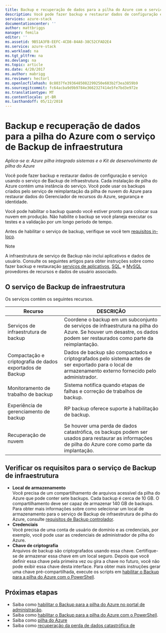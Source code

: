 ```yaml
---
title: Backup e recuperação de dados para a pilha do Azure com o serviço de Backup de infraestrutura | Microsoft Docs
description: Você pode fazer backup e restaurar dados de configuração e serviço usando o serviço de Backup de infraestrutura.
services: azure-stack
documentationcenter: ''
author: mattbriggs
manager: femila
editor: ''
ms.assetid: 9B51A3FB-EEFC-4CD8-84A8-38C52CFAD2E4
ms.service: azure-stack
ms.workload: na
ms.tgt_pltfrm: na
ms.devlang: na
ms.topic: article
ms.date: 4/20/2017
ms.author: mabrigg
ms.reviewer: hectorl
ms.openlocfilehash: 8c8037fe3936485082299250e603b2f3ea3859b9
ms.sourcegitcommit: fc64acba9d9b9784e3662327414e5fe7bd3e972e
ms.translationtype: MT
ms.contentlocale: pt-BR
ms.lasthandoff: 05/12/2018
---
```

# <a name="backup-and-data-recovery-for-azure-stack-with-the-infrastructure-backup-service"></a>Backup e recuperação de dados para a pilha do Azure com o serviço de Backup de infraestrutura

*Aplica-se a: Azure pilha integrado sistemas e o Kit de desenvolvimento de pilha do Azure*

Você pode fazer backup e restaurar dados de configuração e serviço usando o serviço de Backup de infraestrutura. Cada instalação de pilha do Azure contém uma instância do serviço. Você pode usar os backups criados pelo serviço de reimplantação da pilha de nuvem do Azure para restaurar dados do Gerenciador de recursos do Azure, segurança e identidade.

Você pode habilitar o backup quando você estiver pronto para colocar sua nuvem em produção. Não habilite o backup se você planeja executar os testes e a validação por um longo período de tempo.

Antes de habilitar o serviço de backup, verifique se você tem [requisitos in-loco](#verify-requirements-for-the-infrastructure-backup-service).

> [!Note]  
> A infraestrutura de serviço de Backup não inclui aplicativos e dados de usuário. Consulte os seguintes artigos para obter instruções sobre como fazer backup e restauração [serviços de aplicativos](https://aka.ms/azure-stack-app-service), [SQL](https://aka.ms/azure-stack-ms-sql), e [MySQL](https://aka.ms/azure-stack-mysql) provedores de recursos e dados de usuário associado.

## <a name="the-infrastructure-backup-service"></a>O serviço de Backup de infraestrutura

Os serviços contém os seguintes recursos.

| Recurso                                            | DESCRIÇÃO                                                                                                                                                |
|----------------------------------------------------|------------------------------------------------------------------------------------------------------------------------------------------------------------|
| Serviços de infraestrutura de backup                     | Coordene o backup em um subconjunto de serviços de infraestrutura na pilha do Azure. Se houver um desastre, os dados podem ser restaurados como parte da reimplantação. |
| Compactação e criptografia de dados exportados de Backup | Dados de backup são compactados e criptografados pelo sistema antes de ser exportado para o local de armazenamento externo fornecido pelo administrador.                |
| Monitoramento de trabalho de backup                              | Sistema notifica quando etapas de falhas e correção de trabalhos de backup.                                                                                                |
| Experiência de gerenciamento de backup                       | RP backup oferece suporte à habilitação de backup.                                                                                                                         |
| Recuperação de nuvem                                     | Se houver uma perda de dados catastrófica, os backups podem ser usados para restaurar as informações de pilha do Azure core como parte da implantação.                                 |

## <a name="verify-requirements-for-the-infrastructure-backup-service"></a>Verificar os requisitos para o serviço de Backup de infraestrutura

- **Local de armazenamento**  
  Você precisa de um compartilhamento de arquivos acessível da pilha do Azure que pode conter sete backups. Cada backup é cerca de 10 GB. O compartilhamento deve ser capaz de armazenar 140 GB de backups. Para obter mais informações sobre como selecionar um local de armazenamento para o serviço de Backup de infraestrutura de pilha do Azure, consulte [requisitos de Backup controlador](azure-stack-backup-reference.md#backup-controller-requirements).
- **Credenciais**  
  Você precisa de uma conta de usuário de domínio e as credenciais, por exemplo, você pode usar as credenciais de administrador de pilha do Azure.
- **Chave de criptografia**  
  Arquivos de backup são criptografados usando essa chave. Certifique-se de armazenar essa chave em um local seguro. Depois que você definir essa chave pela primeira vez ou gira a chave no futuro, você não pode exibir essa chave desta interface. Para obter mais instruções gerar uma chave pré-compartilhada, execute os scripts em [habilitar o Backup para a pilha do Azure com o PowerShell](http://azure-stack-backup-enable-backup-powershell.md).

## <a name="next-steps"></a>Próximas etapas

- Saiba como [habilitar o Backup para a pilha do Azure no portal de administração](azure-stack-backup-enable-backup-console.md).
- Saiba como [habilitar o Backup para a pilha do Azure com o PowerShell](azure-stack-backup-enable-backup-powershell.md).
- Saiba como [pilha do Azure](azure-stack-backup-back-up-azure-stack.md )
- Saiba como [recuperação da perda de dados catastrófica de](azure-stack-backup-recover-data.md)
